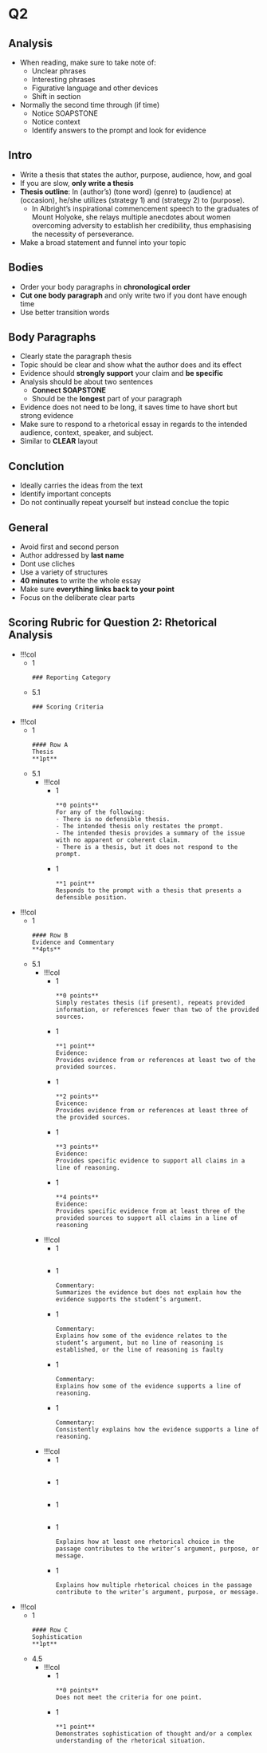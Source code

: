 # Q2
## Analysis
- When reading, make sure to take note of:
	- Unclear phrases
	- Interesting phrases
	- Figurative language and other devices
	- Shift in section
- Normally the second time through (if time)
	- Notice SOAPSTONE
	- Notice context
	- Identify answers to the prompt and look for evidence

## Intro
- Write a thesis that states the author, purpose, audience, how, and goal
- If you are slow, **only write a thesis**
- **Thesis outline**: In (author’s) (tone word) (genre) to (audience) at (occasion), he/she utilizes (strategy 1) and (strategy 2) to (purpose).
	- In Albright’s inspirational commencement speech to the graduates of Mount Holyoke, she relays multiple anecdotes about women overcoming adversity to establish her credibility, thus emphasising the necessity of perseverance.
- Make a broad statement and funnel into your topic

## Bodies
- Order your body paragraphs in **chronological order**
- **Cut one body paragraph** and only write two if you dont have enough time
- Use better transition words

## Body Paragraphs
- Clearly state the paragraph thesis
- Topic should be clear and show what the author does and its effect
- Evidence should **strongly support** your claim and **be specific**
- Analysis should be about two sentences
	- **Connect SOAPSTONE**
	- Should be the **longest** part of your paragraph
- Evidence does not need to be long, it saves time to have short but strong evidence
- Make sure to respond to a rhetorical essay in regards to the intended audience, context, speaker, and subject.
- Similar to **CLEAR** layout

## Conclution
- Ideally carries the ideas from the text
- Identify important concepts
- Do not continually repeat yourself but instead conclue the topic

## General
- Avoid first and second person
- Author addressed by **last name**
- Dont use cliches
- Use a variety of structures
- **40 minutes** to write the whole essay
- Make sure **everything links back to your point**
- Focus on the deliberate clear parts


## Scoring Rubric for Question 2: Rhetorical Analysis
- !!!col
	- 1
		```col-md
		### Reporting Category
		```
	- 5.1
		```col-md
		### Scoring Criteria
		```
- !!!col
	- 1
		```col-md
		#### Row A
		Thesis
		**1pt**
		```
	- 5.1
		- !!!col
			- 1
				```col-md
				**0 points**
				For any of the following:
				- There is no defensible thesis.
				- The intended thesis only restates the prompt.
				- The intended thesis provides a summary of the issue with no apparent or coherent claim.
				- There is a thesis, but it does not respond to the prompt.
				```
			- 1
				```col-md
				**1 point**
				Responds to the prompt with a thesis that presents a defensible position.
				```
- !!!col
	- 1
		```col-md
		#### Row B
		Evidence and Commentary
		**4pts**
		```
	- 5.1
		- !!!col
			- 1
				```col-md
				**0 points**
				Simply restates thesis (if present), repeats provided information, or references fewer than two of the provided sources.
				```
			- 1
				```col-md
				**1 point**
				Evidence:
				Provides evidence from or references at least two of the provided sources.
				```
			- 1
				```col-md
				**2 points**
				Evicence:
				Provides evidence from or references at least three of the provided sources.
				```
			- 1
				```col-md
				**3 points**
				Evidence:
				Provides specific evidence to support all claims in a line of reasoning.
				```
			- 1
				```col-md
				**4 points**
				Evidence:
				Provides specific evidence from at least three of the provided sources to support all claims in a line of reasoning
				```
		- !!!col
			- 1
				```col-md
				```
			- 1
				```col-md
				Commentary:
				Summarizes the evidence but does not explain how the evidence supports the student’s argument.
				```
			- 1
				```col-md
				Commentary:
				Explains how some of the evidence relates to the student’s argument, but no line of reasoning is established, or the line of reasoning is faulty
				```
			- 1
				```col-md
				Commentary:
				Explains how some of the evidence supports a line of reasoning.
				```
			- 1
				```col-md
				Commentary:
				Consistently explains how the evidence supports a line of reasoning.
				```
		- !!!col
			- 1
				```col-md
				```
			- 1
				```col-md
				```
			- 1
				```col-md
				```
			- 1
				```col-md
				Explains how at least one rhetorical choice in the passage contributes to the writer’s argument, purpose, or message.
				```
			- 1
				```col-md
				Explains how multiple rhetorical choices in the passage contribute to the writer’s argument, purpose, or message.
				```
- !!!col
	- 1
		```col-md
		#### Row C
		Sophistication 
		**1pt**
		```
	- 4.5
		- !!!col
			- 1
				```col-md
				**0 points**
				Does not meet the criteria for one point.
				```
			- 1
				```col-md
				**1 point**
				Demonstrates sophistication of thought and/or a complex understanding of the rhetorical situation.
				```